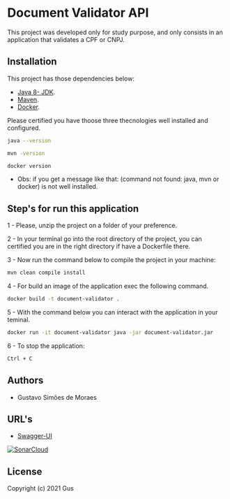 # Document Validator API

This project was developed only for study purpose, and only consists in an application that validates a CPF or CNPJ.

## Installation
This project has those dependencies below:

- [Java 8- JDK](https://www.oracle.com/technetwork/java/javase/downloads/index.html).
- [Maven](https://maven.apache.org/).
- [Docker](https://docs.docker.com/install/).

Please certified you have thoose three thecnologies well installed and configured.

```bash
java --version

mvn -version

docker version
```
- Obs: if you get a message like that: (command not found: java, mvn or docker) is not well installed.

## Step's for run this application

1 - Please, unzip the project on a folder of your preference.

2 - In your terminal go into the root directory of the project, you can certified you are in the right directory if have a Dockerfile there.

3 - Now run the command below to compile the project in your machine:

```bash
mvn clean compile install
```
4 - For build an image of the application exec the following command.
```bash
docker build -t document-validator .
```

5 - With the command below you can interact with the application in your teminal.
```bash
docker run -it document-validator java -jar document-validator.jar
```

6 - To stop the application:
```bash
Ctrl + C
```

## Authors
- Gustavo Simões de Moraes

## URL's

- [Swagger-UI](https://localhost:8500)

[![SonarCloud](https://sonarcloud.io/images/project_badges/sonarcloud-white.svg)](https://sonarcloud.io/dashboard?id=guttosm_ms-document-validator)

## License
Copyright (c) 2021 Gus